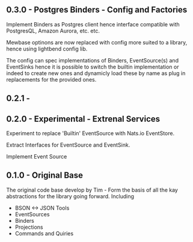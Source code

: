 ## 0.3.0 - Postgres Binders - Config and Factories

Implement Binders as Postgres client hence interface compatible with PostgresQL, Amazon 
Aurora, etc. etc.

Mewbase optinons are now replaced with config more suited to a library, hence using
lightbend config lib.

The config can spec implementations of Binders, EventSource(s) and EventSinks
hence it is possible to switch the builtin implementation or indeed to create new ones 
and dynamicly load these by name as plug in replacements for the provided ones.





## 0.2.1 - 

## 0.2.0 - Experimental - Extrenal Services

Experiment to replace 'Builtin' EventSource with Nats.io EventStore. 

Extract Interfaces for EventSource and EventSink.

Implement Event Source  


## 0.1.0 - Original Base

The original code base develop by Tim - Form the basis of all the kay abstractions for the library going
forward. Including 

* BSON <-> JSON Tools
* EventSources
* Binders
* Projections
* Commands and Quiries


 
 